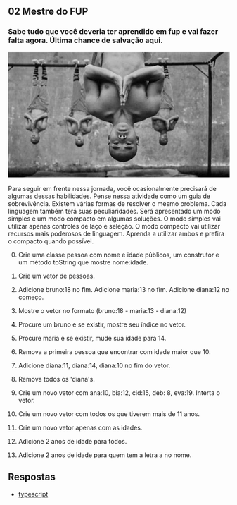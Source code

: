 ## 02 Mestre do FUP
### Sabe tudo que você deveria ter aprendido em fup e vai fazer falta agora. Última chance de salvação aqui.
![](figura.jpg)


Para seguir em frente nessa jornada, você ocasionalmente precisará de algumas dessas habilidades. Pense nessa atividade como um guia de sobrevivência. Existem várias formas de resolver o mesmo problema. Cada linguagem também terá suas peculiaridades. Será apresentado um modo simples e um modo compacto em algumas soluções. O modo simples vai utilizar apenas controles de laço e seleção. O modo compacto vai utilizar recursos mais poderosos de linguagem. Aprenda a utilizar ambos e prefira o compacto quando possível.

0. Crie uma classe pessoa com nome e idade públicos, um construtor e um método toString que mostre nome:idade. 

1. Crie um vetor de pessoas.

2. Adicione bruno:18 no fim. Adicione maria:13 no fim. Adicione diana:12 no começo.

3. Mostre o vetor no formato (bruno:18 - maria:13 - diana:12)

4. Procure um bruno e se existir, mostre seu índice no vetor.

5. Procure maria e se existir, mude sua idade para 14.

6. Remova a primeira pessoa que encontrar com idade maior que 10.

7. Adicione diana:11, diana:14, diana:10 no fim do vetor.

8. Remova todos os 'diana's.

9. Crie um novo vetor com ana:10, bia:12, cid:15, deb: 8, eva:19. Interta o vetor.

10. Crie um novo vetor com todos os que tiverem mais de 11 anos.

11. Crie um novo vetor apenas com as idades.

12. Adicione 2 anos de idade para todos.

13. Adicione 2 anos de idade para quem tem a letra a no nome.

## Respostas
- [typescript](__ts.md)
